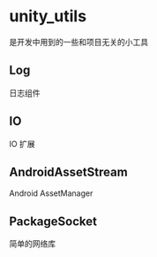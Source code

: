 # unity_utils #

是开发中用到的一些和项目无关的小工具

## Log ##

日志组件

## IO ##

IO 扩展

## AndroidAssetStream ##

Android AssetManager

## PackageSocket ##
简单的网络库
